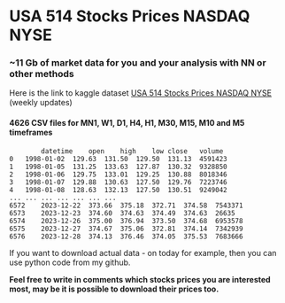 # USA 514 Stocks Prices NASDAQ NYSE

### ~11 Gb of market data for you and your analysis with NN or other methods 

Here is the link to kaggle dataset [USA 514 Stocks Prices NASDAQ NYSE](https://www.kaggle.com/datasets/olegshpagin/usa-stocks-prices-ohlcv) (weekly updates)

#### 4626 CSV files for MN1, W1, D1, H4, H1, M30, M15, M10 and M5 timeframes

``` 
        datetime	open	high	low	close	volume
0	1998-01-02	129.63	131.50	129.50	131.13	4591423
1	1998-01-05	131.25	133.63	127.87	130.32	9328850
2	1998-01-06	129.75	133.01	129.25	130.88	8018346
3	1998-01-07	129.88	130.63	127.50	129.76	7223746
4	1998-01-08	128.63	132.13	127.50	130.51	9249042
...	...	...	...	...	...	...
6572	2023-12-22	373.66	375.18	372.71	374.58	7543371
6573	2023-12-23	374.60	374.63	374.49	374.63	26635
6574	2023-12-26	375.00	376.94	373.50	374.68	6953578
6575	2023-12-27	374.67	375.06	372.81	374.14	7342939
6576	2023-12-28	374.13	376.46	374.05	375.53	7683666
```

If you want to download actual data - on today for example, then you can use python code from my github.

**Feel free to write in comments which stocks prices you are interested most, may be it is possible to download their prices too.** 
